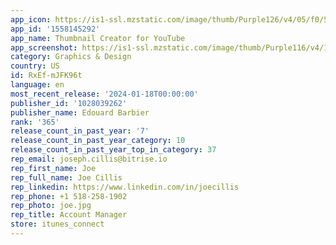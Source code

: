 ```yaml
---
app_icon: https://is1-ssl.mzstatic.com/image/thumb/Purple126/v4/05/f0/52/05f0522c-9bff-1550-c456-efbb1f4aaeb0/AppIcon-0-0-1x_U007epad-0-0-0-85-220.png/1024x1024bb.png
app_id: '1558145292'
app_name: Thumbnail Creator for YouTube
app_screenshot: https://is1-ssl.mzstatic.com/image/thumb/Purple116/v4/15/9d/ae/159dae7d-de22-915a-a729-98c12a598dcd/2e50a4a7-6a86-441d-88e4-481dc81c474f_6.5_-_1.jpg/1242x2688bb.png
category: Graphics & Design
country: US
id: RxEf-mJFK96t
language: en
most_recent_release: '2024-01-18T00:00:00'
publisher_id: '1028039262'
publisher_name: Edouard Barbier
rank: '365'
release_count_in_past_year: '7'
release_count_in_past_year_category: 10
release_count_in_past_year_top_in_category: 37
rep_email: joseph.cillis@bitrise.io
rep_first_name: Joe
rep_full_name: Joe Cillis
rep_linkedin: https://www.linkedin.com/in/joecillis
rep_phone: +1 518-258-1902
rep_photo: joe.jpg
rep_title: Account Manager
store: itunes_connect
---
```

